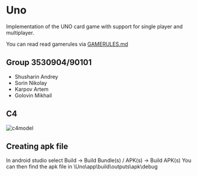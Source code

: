 # Uno
Implementation of the UNO card game with support for single player and multiplayer.

You can read read gamerules via [GAMERULES.md](https://github.com/ShusharinAndrey/Uno/blob/Nikolay/GAMERULES.md)

## Group 3530904/90101
* Shusharin Andrey
* Sorin Nikolay
* Karpov Artem 
* Golovin Mikhail

## C4

![c4model](https://user-images.githubusercontent.com/83543428/149623046-8353e61c-bb19-48ea-9c4f-6566900334f0.png)

## Creating apk file

In android studio select Build -> Build Bundle(s) / APK(s) -> Build APK(s)
You can then find the apk file in \Uno\app\build\outputs\apk\debug